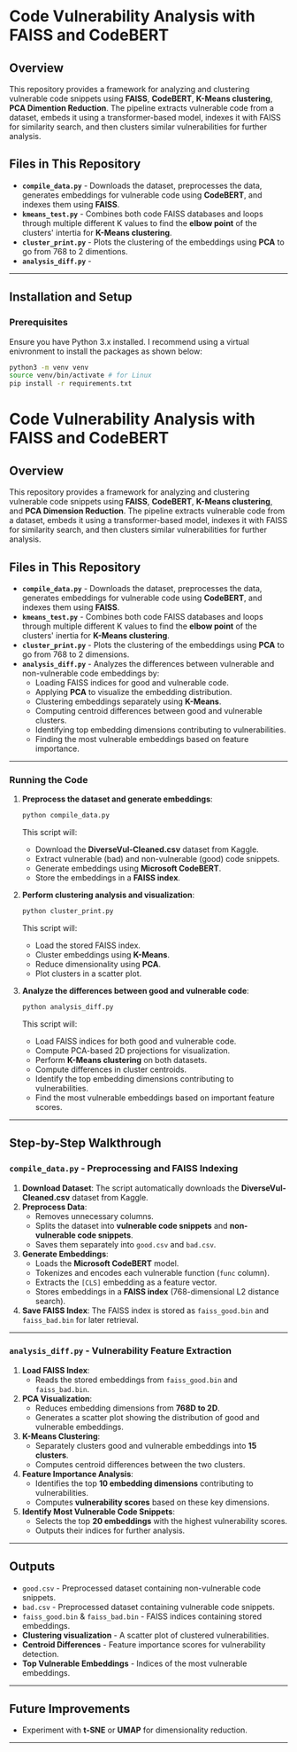 # Code Vulnerability Analysis with FAISS and CodeBERT

## Overview
This repository provides a framework for analyzing and clustering vulnerable code snippets using **FAISS**, **CodeBERT**, **K-Means clustering**, **PCA Dimention Reduction**. The pipeline extracts vulnerable code from a dataset, embeds it using a transformer-based model, indexes it with FAISS for similarity search, and then clusters similar vulnerabilities for further analysis.

## Files in This Repository
- **`compile_data.py`** - Downloads the dataset, preprocesses the data, generates embeddings for vulnerable code using **CodeBERT**, and indexes them using **FAISS**.
- **`kmeans_test.py`** - Combines both code FAISS databases and loops through multiple different K values to find the **elbow point** of the clusters' intertia for **K-Means clustering**. 
- **`cluster_print.py`** - Plots the clustering of the embeddings using **PCA** to go from 768 to 2 dimentions.
- **`analysis_diff.py`** - 
---

## Installation and Setup
### Prerequisites
Ensure you have Python 3.x installed. I recommend using a virtual enivronment to install the packages as shown below:
```bash
python3 -m venv venv
source venv/bin/activate # for Linux
pip install -r requirements.txt
```

# Code Vulnerability Analysis with FAISS and CodeBERT

## Overview
This repository provides a framework for analyzing and clustering vulnerable code snippets using **FAISS**, **CodeBERT**, **K-Means clustering**, and **PCA Dimension Reduction**. The pipeline extracts vulnerable code from a dataset, embeds it using a transformer-based model, indexes it with FAISS for similarity search, and then clusters similar vulnerabilities for further analysis.

## Files in This Repository
- **`compile_data.py`** - Downloads the dataset, preprocesses the data, generates embeddings for vulnerable code using **CodeBERT**, and indexes them using **FAISS**.
- **`kmeans_test.py`** - Combines both code FAISS databases and loops through multiple different K values to find the **elbow point** of the clusters' inertia for **K-Means clustering**.
- **`cluster_print.py`** - Plots the clustering of the embeddings using **PCA** to go from 768 to 2 dimensions.
- **`analysis_diff.py`** - Analyzes the differences between vulnerable and non-vulnerable code embeddings by:
  - Loading FAISS indices for good and vulnerable code.
  - Applying **PCA** to visualize the embedding distribution.
  - Clustering embeddings separately using **K-Means**.
  - Computing centroid differences between good and vulnerable clusters.
  - Identifying top embedding dimensions contributing to vulnerabilities.
  - Finding the most vulnerable embeddings based on feature importance.

---

### Running the Code

1. **Preprocess the dataset and generate embeddings**:
   ```bash
   python compile_data.py
   ```
   This script will:
   - Download the **DiverseVul-Cleaned.csv** dataset from Kaggle.
   - Extract vulnerable (bad) and non-vulnerable (good) code snippets.
   - Generate embeddings using **Microsoft CodeBERT**.
   - Store the embeddings in a **FAISS index**.

2. **Perform clustering analysis and visualization**:
   ```bash
   python cluster_print.py
   ```
   This script will:
   - Load the stored FAISS index.
   - Cluster embeddings using **K-Means**.
   - Reduce dimensionality using **PCA**.
   - Plot clusters in a scatter plot.

3. **Analyze the differences between good and vulnerable code**:
   ```bash
   python analysis_diff.py
   ```
   This script will:
   - Load FAISS indices for both good and vulnerable code.
   - Compute PCA-based 2D projections for visualization.
   - Perform **K-Means clustering** on both datasets.
   - Compute differences in cluster centroids.
   - Identify the top embedding dimensions contributing to vulnerabilities.
   - Find the most vulnerable embeddings based on important feature scores.

---

## Step-by-Step Walkthrough

### `compile_data.py` - Preprocessing and FAISS Indexing
1. **Download Dataset**: The script automatically downloads the **DiverseVul-Cleaned.csv** dataset from Kaggle.
2. **Preprocess Data**:
   - Removes unnecessary columns.
   - Splits the dataset into **vulnerable code snippets** and **non-vulnerable code snippets**.
   - Saves them separately into `good.csv` and `bad.csv`.
3. **Generate Embeddings**:
   - Loads the **Microsoft CodeBERT** model.
   - Tokenizes and encodes each vulnerable function (`func` column).
   - Extracts the `[CLS]` embedding as a feature vector.
   - Stores embeddings in a **FAISS index** (768-dimensional L2 distance search).
4. **Save FAISS Index**: The FAISS index is stored as `faiss_good.bin` and `faiss_bad.bin` for later retrieval.

---

### `analysis_diff.py` - Vulnerability Feature Extraction
1. **Load FAISS Index**:
   - Reads the stored embeddings from `faiss_good.bin` and `faiss_bad.bin`.
2. **PCA Visualization**:
   - Reduces embedding dimensions from **768D to 2D**.
   - Generates a scatter plot showing the distribution of good and vulnerable embeddings.
3. **K-Means Clustering**:
   - Separately clusters good and vulnerable embeddings into **15 clusters**.
   - Computes centroid differences between the two clusters.
4. **Feature Importance Analysis**:
   - Identifies the top **10 embedding dimensions** contributing to vulnerabilities.
   - Computes **vulnerability scores** based on these key dimensions.
5. **Identify Most Vulnerable Code Snippets**:
   - Selects the top **20 embeddings** with the highest vulnerability scores.
   - Outputs their indices for further analysis.

---

## Outputs
- `good.csv` - Preprocessed dataset containing non-vulnerable code snippets.
- `bad.csv` - Preprocessed dataset containing vulnerable code snippets.
- `faiss_good.bin` & `faiss_bad.bin` - FAISS indices containing stored embeddings.
- **Clustering visualization** - A scatter plot of clustered vulnerabilities.
- **Centroid Differences** - Feature importance scores for vulnerability detection.
- **Top Vulnerable Embeddings** - Indices of the most vulnerable embeddings.

---

## Future Improvements
- Experiment with **t-SNE** or **UMAP** for dimensionality reduction.

---

